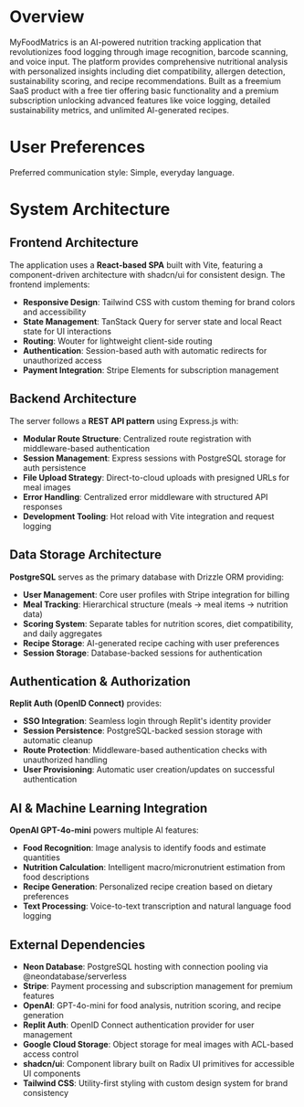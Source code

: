# Overview

MyFoodMatrics is an AI-powered nutrition tracking application that revolutionizes food logging through image recognition, barcode scanning, and voice input. The platform provides comprehensive nutritional analysis with personalized insights including diet compatibility, allergen detection, sustainability scoring, and recipe recommendations. Built as a freemium SaaS product with a free tier offering basic functionality and a premium subscription unlocking advanced features like voice logging, detailed sustainability metrics, and unlimited AI-generated recipes.

# User Preferences

Preferred communication style: Simple, everyday language.

# System Architecture

## Frontend Architecture
The application uses a **React-based SPA** built with Vite, featuring a component-driven architecture with shadcn/ui for consistent design. The frontend implements:

- **Responsive Design**: Tailwind CSS with custom theming for brand colors and accessibility
- **State Management**: TanStack Query for server state and local React state for UI interactions
- **Routing**: Wouter for lightweight client-side routing
- **Authentication**: Session-based auth with automatic redirects for unauthorized access
- **Payment Integration**: Stripe Elements for subscription management

## Backend Architecture
The server follows a **REST API pattern** using Express.js with:

- **Modular Route Structure**: Centralized route registration with middleware-based authentication
- **Session Management**: Express sessions with PostgreSQL storage for auth persistence
- **File Upload Strategy**: Direct-to-cloud uploads with presigned URLs for meal images
- **Error Handling**: Centralized error middleware with structured API responses
- **Development Tooling**: Hot reload with Vite integration and request logging

## Data Storage Architecture
**PostgreSQL** serves as the primary database with Drizzle ORM providing:

- **User Management**: Core user profiles with Stripe integration for billing
- **Meal Tracking**: Hierarchical structure (meals → meal items → nutrition data)
- **Scoring System**: Separate tables for nutrition scores, diet compatibility, and daily aggregates
- **Recipe Storage**: AI-generated recipe caching with user preferences
- **Session Storage**: Database-backed sessions for authentication

## Authentication & Authorization
**Replit Auth (OpenID Connect)** provides:

- **SSO Integration**: Seamless login through Replit's identity provider
- **Session Persistence**: PostgreSQL-backed session storage with automatic cleanup
- **Route Protection**: Middleware-based authentication checks with unauthorized handling
- **User Provisioning**: Automatic user creation/updates on successful authentication

## AI & Machine Learning Integration
**OpenAI GPT-4o-mini** powers multiple AI features:

- **Food Recognition**: Image analysis to identify foods and estimate quantities
- **Nutrition Calculation**: Intelligent macro/micronutrient estimation from food descriptions
- **Recipe Generation**: Personalized recipe creation based on dietary preferences
- **Text Processing**: Voice-to-text transcription and natural language food logging

## External Dependencies

- **Neon Database**: PostgreSQL hosting with connection pooling via @neondatabase/serverless
- **Stripe**: Payment processing and subscription management for premium features
- **OpenAI**: GPT-4o-mini for food analysis, nutrition scoring, and recipe generation
- **Replit Auth**: OpenID Connect authentication provider for user management
- **Google Cloud Storage**: Object storage for meal images with ACL-based access control
- **shadcn/ui**: Component library built on Radix UI primitives for accessible UI components
- **Tailwind CSS**: Utility-first styling with custom design system for brand consistency